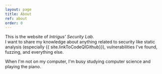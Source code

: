 ```yaml
---
layout: page
title: About
ref: about
order: 0
---
```


This is the website of _Intrigus' Security Lab_.\
I want to share my knowledge about anything related to security like static analysis (especially {{ site.linkToCodeQlGithub}}), vulnerabilities I've found, fuzzing, and everything else.

When I'm not on my computer, I'm busy studying computer science and playing the piano.